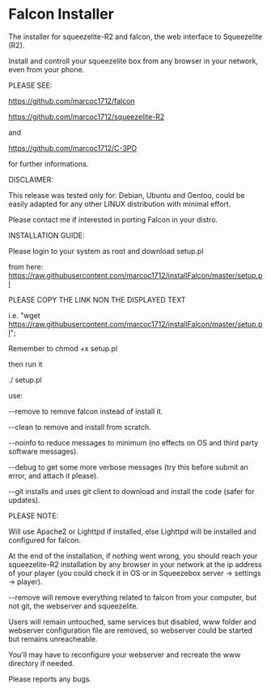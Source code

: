 # Falcon Installer

The installer for squeezelite-R2 and falcon, the web interface to Squeezelite (R2).

Install and controll your squeezelite box from any browser in your network, even from your phone.

PLEASE SEE:

https://github.com/marcoc1712/falcon

 
https://github.com/marcoc1712/squeezelite-R2

and 

https://github.com/marcoc1712/C-3PO

for further informations.

DISCLAIMER:

This release was tested only for: Debian, Ubuntu and Gentoo, could be easily 
adapted for any other LINUX distribution with minimal effort.

Please contact me if interested in porting Falcon in your distro.

INSTALLATION GUIDE:

Please login to your system as root and download setup.pl

from here: https://raw.githubusercontent.com/marcoc1712/installFalcon/master/setup.pl

PLEASE COPY THE LINK NON THE DISPLAYED TEXT

i.e. "wget https://raw.githubusercontent.com/marcoc1712/installFalcon/master/setup.pl";

Remember to chmod +x setup.pl

then run it 

./ setup.pl

use:

--remove to remove falcon instead of install it.

--clean  to remove and install from scratch.

--noinfo to reduce messages to minimum (no effects on OS and third party software messages).

--debug  to get some more verbose messages (try this before submit an error, and attach it please).

--git  installs and uses git client to download and install the code (safer for updates).

PLEASE NOTE: 

Will use Apache2 or Lighttpd if installed, else Lighttpd  will be installed and configured  for falcon.

At the end of the installation, if nothing went wrong, you should reach your squeezelite-R2 installation by any browser in your network at the ip address of your player (you could check it in OS or in Squeezebox server -> settings -> player).

--remove will remove everything related to falcon from your computer, but not git, the webserver and squeezelite. 

Users will remain untouched, same services but disabled, www folder and webserver configuration file are removed, so webserver could be started but remains unreacheable.

You'll may have to reconfigure your webserver and recreate the www directory if needed.

Please reports any bugs.

